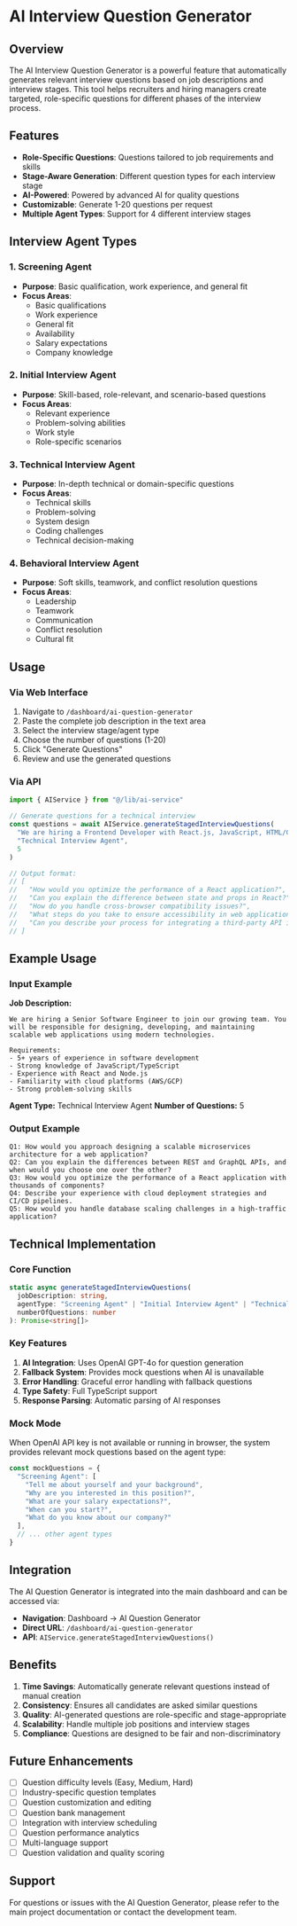 # AI Interview Question Generator

## Overview

The AI Interview Question Generator is a powerful feature that automatically generates relevant interview questions based on job descriptions and interview stages. This tool helps recruiters and hiring managers create targeted, role-specific questions for different phases of the interview process.

## Features

- **Role-Specific Questions**: Questions tailored to job requirements and skills
- **Stage-Aware Generation**: Different question types for each interview stage
- **AI-Powered**: Powered by advanced AI for quality questions
- **Customizable**: Generate 1-20 questions per request
- **Multiple Agent Types**: Support for 4 different interview stages

## Interview Agent Types

### 1. Screening Agent
- **Purpose**: Basic qualification, work experience, and general fit
- **Focus Areas**: 
  - Basic qualifications
  - Work experience
  - General fit
  - Availability
  - Salary expectations
  - Company knowledge

### 2. Initial Interview Agent
- **Purpose**: Skill-based, role-relevant, and scenario-based questions
- **Focus Areas**:
  - Relevant experience
  - Problem-solving abilities
  - Work style
  - Role-specific scenarios

### 3. Technical Interview Agent
- **Purpose**: In-depth technical or domain-specific questions
- **Focus Areas**:
  - Technical skills
  - Problem-solving
  - System design
  - Coding challenges
  - Technical decision-making

### 4. Behavioral Interview Agent
- **Purpose**: Soft skills, teamwork, and conflict resolution questions
- **Focus Areas**:
  - Leadership
  - Teamwork
  - Communication
  - Conflict resolution
  - Cultural fit

## Usage

### Via Web Interface

1. Navigate to `/dashboard/ai-question-generator`
2. Paste the complete job description in the text area
3. Select the interview stage/agent type
4. Choose the number of questions (1-20)
5. Click "Generate Questions"
6. Review and use the generated questions

### Via API

```typescript
import { AIService } from "@/lib/ai-service"

// Generate questions for a technical interview
const questions = await AIService.generateStagedInterviewQuestions(
  "We are hiring a Frontend Developer with React.js, JavaScript, HTML/CSS, and API integration experience.",
  "Technical Interview Agent",
  5
)

// Output format:
// [
//   "How would you optimize the performance of a React application?",
//   "Can you explain the difference between state and props in React?",
//   "How do you handle cross-browser compatibility issues?",
//   "What steps do you take to ensure accessibility in web applications?",
//   "Can you describe your process for integrating a third-party API into a React project?"
// ]
```

## Example Usage

### Input Example

**Job Description:**
```
We are hiring a Senior Software Engineer to join our growing team. You will be responsible for designing, developing, and maintaining scalable web applications using modern technologies.

Requirements:
- 5+ years of experience in software development
- Strong knowledge of JavaScript/TypeScript
- Experience with React and Node.js
- Familiarity with cloud platforms (AWS/GCP)
- Strong problem-solving skills
```

**Agent Type:** Technical Interview Agent
**Number of Questions:** 5

### Output Example

```
Q1: How would you approach designing a scalable microservices architecture for a web application?
Q2: Can you explain the differences between REST and GraphQL APIs, and when would you choose one over the other?
Q3: How would you optimize the performance of a React application with thousands of components?
Q4: Describe your experience with cloud deployment strategies and CI/CD pipelines.
Q5: How would you handle database scaling challenges in a high-traffic application?
```

## Technical Implementation

### Core Function

```typescript
static async generateStagedInterviewQuestions(
  jobDescription: string,
  agentType: "Screening Agent" | "Initial Interview Agent" | "Technical Interview Agent" | "Behavioral Interview Agent",
  numberOfQuestions: number
): Promise<string[]>
```

### Key Features

1. **AI Integration**: Uses OpenAI GPT-4o for question generation
2. **Fallback System**: Provides mock questions when AI is unavailable
3. **Error Handling**: Graceful error handling with fallback questions
4. **Type Safety**: Full TypeScript support
5. **Response Parsing**: Automatic parsing of AI responses

### Mock Mode

When OpenAI API key is not available or running in browser, the system provides relevant mock questions based on the agent type:

```typescript
const mockQuestions = {
  "Screening Agent": [
    "Tell me about yourself and your background",
    "Why are you interested in this position?",
    "What are your salary expectations?",
    "When can you start?",
    "What do you know about our company?"
  ],
  // ... other agent types
}
```

## Integration

The AI Question Generator is integrated into the main dashboard and can be accessed via:

- **Navigation**: Dashboard → AI Question Generator
- **Direct URL**: `/dashboard/ai-question-generator`
- **API**: `AIService.generateStagedInterviewQuestions()`

## Benefits

1. **Time Savings**: Automatically generate relevant questions instead of manual creation
2. **Consistency**: Ensures all candidates are asked similar questions
3. **Quality**: AI-generated questions are role-specific and stage-appropriate
4. **Scalability**: Handle multiple job positions and interview stages
5. **Compliance**: Questions are designed to be fair and non-discriminatory

## Future Enhancements

- [ ] Question difficulty levels (Easy, Medium, Hard)
- [ ] Industry-specific question templates
- [ ] Question customization and editing
- [ ] Question bank management
- [ ] Integration with interview scheduling
- [ ] Question performance analytics
- [ ] Multi-language support
- [ ] Question validation and quality scoring

## Support

For questions or issues with the AI Question Generator, please refer to the main project documentation or contact the development team.
